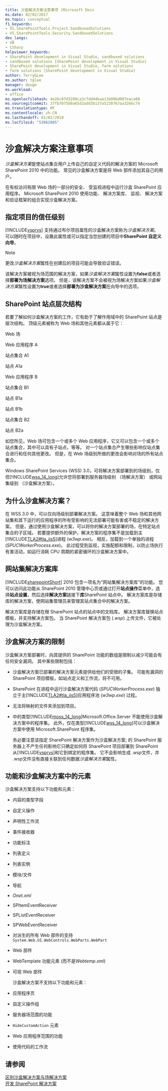 ```yaml
---
title: 沙盒解决方案注意事项 |Microsoft Docs
ms.date: 02/02/2017
ms.topic: conceptual
f1_keywords:
- VS.SharePointTools.Project.SandboxedSolutions
- VS.SharePointTools.Security.SandboxedSolutions
dev_langs:
- VB
- CSharp
helpviewer_keywords:
- SharePoint development in Visual Studio, sandboxed solutions
- sandboxed solutions [SharePoint development in Visual Studio]
- SharePoint development in Visual Studio, farm solutions
- farm solutions [SharePoint development in Visual Studio]
author: TerryGLee
ms.author: tglee
manager: douge
ms.workload:
- office
ms.openlocfilehash: 4e26c87d3280ca3cfdd44baa11b09bd007eaca08
ms.sourcegitcommit: 37fb7075b0a65d2add3b137a5230767aa3266c74
ms.translationtype: MT
ms.contentlocale: zh-CN
ms.lasthandoff: 01/02/2019
ms.locfileid: "53862085"
---
```

# <a name="sandboxed-solution-considerations"></a>沙盒解决方案注意事项
  *沙盒解决方案*是使站点集合用户上传自己的自定义代码的解决方案的 Microsoft SharePoint 2010 中的功能。 常见的沙盒解决方案是将 Web 部件添加其自己的用户。  
  
 在有权访问有限 Web 场的一部分的安全、 受监视进程中运行沙盒 SharePoint 应用程序。 Microsoft SharePoint 2010 使用功能、 解决方案库、 监视、 解决方案和验证框架的组合实现沙盒解决方案。  
  
## <a name="specify-project-trust-level"></a>指定项目的信任级别
 [!INCLUDE[vsprvs](../sharepoint/includes/vsprvs-md.md)] 支持通过布尔项目属性的沙盒解决方案称为*沙盒解决方案*。 可以随时在项目中，设置此属性或可以指定当您创建的项目中**SharePoint 自定义向导**。  
  
> [!NOTE]  
>  更改*沙盒解决方案*属性在创建后的项目可能会导致验证错误。  
  
 该解决方案被视为场范围的解决方案，如果*沙盒解决方案*属性设置为**false**或者选择**部署为场解决方案**选项。 但是，该解决方案不会被视为场解决方案如果*沙盒解决方案*属性设置为**true**或者选择**部署为沙盒解决方案**在向导中的选项。  
  
## <a name="sharepoint-site-hierarchy"></a>SharePoint 站点层次结构
 若要了解如何沙盒解决方案的工作，它有助于了解作用域中的 SharePoint 站点是层次结构。 顶级元素被称为 Web 场和其他元素都从属于它：  
  
 Web 场  
  
 Web 应用程序 A  
  
 站点集合 A1  
  
 站点 A1a  
  
 Web 应用程序 B  
  
 站点集合 B1  
  
 站点 B1a  
  
 站点 B1b  
  
 站点集合 B2  
  
 站点 B2a  
  
 如您所见，Web 场可包含一个或多个 Web 应用程序，它又可以包含一个或多个站点集合，其中可以具有子站点，等等。 对一个站点集合产生哪些影响仅站点集合进行和任何其他更改。 但是，在 Web 场级别所做的更改会影响对场的所有站点集合。  
  
 Windows SharePoint Services (WSS) 3.0，可将解决方案部署到的场级别，仅但[!INCLUDE[wss_14_long](../sharepoint/includes/wss-14-long-md.md)]允许您将部署到服务器场级别 （场解决方案） 或网站集级别 （沙盒解决方案）。  
  
## <a name="why-sandboxed-solutions"></a>为什么沙盒解决方案？
 在 WSS 3.0 中，可以仅向场级别部署解决方案。 这意味着整个 Web 场和其他网站集和其下运行的应用程序的所有受影响的无法部署可能有害或不稳定的解决方案。 但是，通过使用沙盒解决方案，可以将你的解决方案部署的场，在特定站点集合的子区域。 若要提供额外的保护，解决方案的程序集不是加载到主[!INCLUDE[TLA2#tla_iis5](../sharepoint/includes/tla2sharptla-iis5-md.md)]进程 (*w3wp.exe*)。 相反，加载到一个单独的进程 (*SPUCWorkerProcess.exe*)。 此过程受到监视，实施配额和限制，以防止场执行有害活动，如运行消耗 CPU 周期的紧密循环的沙盒解决方案中。  
  
## <a name="site-collection-solution-gallery"></a>网站集解决方案库
 [!INCLUDE[sharepointShort](../sharepoint/includes/sharepointshort-md.md)] 2010 包含一项名为“网站集解决方案库”的功能。 您可以访问此功能从 SharePoint 2010 管理中心页或通过打开**站点操作**菜单中，选择**站点设置**，然后选择**解决方案**链接下**库**SharePoint 站点中。 解决方案库是存储库的解决方案，使网站集管理员来管理其站点集合中的解决方案。  
  
 解决方案库是存储在根 SharePoint 站点的站点中的文档库。 解决方案库替换站点模板，并支持解决方案包。 当 SharePoint 解决方案包 (*.wsp*) 上传文件，它被处理为沙盒解决方案。  
  
## <a name="sandboxed-solution-limitations"></a>沙盒解决方案的限制
 沙盒解决方案部署时，向其提供的 SharePoint 功能的数组是限制以减少可能会有任何安全漏洞。 其中某些限制包括：  
  
- 沙盒解决方案已部署的解决方案元素提供给他们的受限的子集。 可能有漏洞的 SharePoint 项目模板，如站点定义和工作流，将不可用。  
  
- SharePoint 在进程中运行沙盒解决方案代码 (*SPUCWorkerProcess.exe*) 独立于主[!INCLUDE[TLA2#tla_iis5](../sharepoint/includes/tla2sharptla-iis5-md.md)]应用程序池 (*w3wp.exe*) 过程。  
  
- 无法将映射的文件夹添加到项目。  
  
- 中的类型[!INCLUDE[moss_14_long](../sharepoint/includes/moss-14-long-md.md)]Microsoft.Office.Server 不能使用沙盒解决方案中的程序集。 此外，仅在类型[!INCLUDE[wss_14_long](../sharepoint/includes/wss-14-long-md.md)]可以沙盒解决方案中使用 Microsoft.SharePoint 程序集。  
  
  务必要注意该指定 SharePoint 解决方案作为沙盒解决方案; 的 SharePoint 服务器上不产生任何影响它只确定如何将 SharePoint 项目部署到 SharePoint 从[!INCLUDE[vsprvs](../sharepoint/includes/vsprvs-md.md)]和它到绑定的程序集。 它不会影响生成 *.wsp*文件，并 *.wsp*文件没有直接关联到任何数据*沙盒解决方案*属性。  
  
## <a name="capabilities-and-elements-in-sandboxed-solutions"></a>功能和沙盒解决方案中的元素
 沙盒解决方案支持以下功能和元素：  
  
- 内容的类型字段  
  
- 自定义操作  
  
- 声明性工作流  
  
- 事件接收器  
  
- 功能标注  
  
- 列表定义  
  
- 列表实例  
  
- 模块/文件  
  
- 导航  
  
- *Onet.xml*  
  
- SPItemEventReceiver  
  
- SPListEventReceiver  
  
- SPWebEventReceiver  
  
- 对派生的所有 Web 部件的支持 `System.Web.UI.WebControls.WebParts.WebPart`  
  
- Web 部件  
  
- WebTemplate 功能元素 (而不是*Webtemp.xml*)  
  
- 可视 Web 部件  
  
  沙盒解决方案不支持以下功能和元素：  
  
- 应用程序页  
  
- 自定义操作组  
  
- 服务器场范围的功能  
  
- `HideCustomAction` 元素  
  
- Web 应用程序范围的功能  
  
- 使用代码的工作流  
  
## <a name="see-also"></a>请参阅
 [区别沙盒解决方案与场解决方案](../sharepoint/differences-between-sandboxed-and-farm-solutions.md)   
 [开发 SharePoint 解决方案](../sharepoint/developing-sharepoint-solutions.md)  
